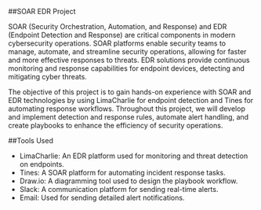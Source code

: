 ##SOAR EDR Project

SOAR (Security Orchestration, Automation, and Response) and EDR (Endpoint Detection and Response) are critical components in modern cybersecurity operations. SOAR platforms enable security teams to manage, automate, and streamline security operations, allowing for faster and more effective responses to threats. EDR solutions provide continuous monitoring and response capabilities for endpoint devices, detecting and mitigating cyber threats.

The objective of this project is to gain hands-on experience with SOAR and EDR technologies by using LimaCharlie for endpoint detection and Tines for automating response workflows. Throughout this project, we will develop and implement detection and response rules, automate alert handling, and create playbooks to enhance the efficiency of security operations.

##Tools Used

* LimaCharlie: An EDR platform used for monitoring and threat detection on endpoints.
* Tines: A SOAR platform for automating incident response tasks.
* Draw.io: A diagramming tool used to design the playbook workflow.
* Slack: A communication platform for sending real-time alerts.
* Email: Used for sending detailed alert notifications.

